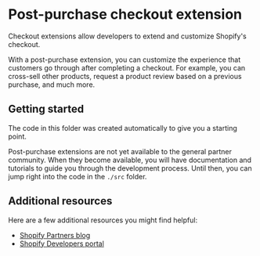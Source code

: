 # Post-purchase checkout extension

Checkout extensions allow developers to extend and customize Shopify's checkout.

With a post-purchase extension, you can customize the experience that customers go through after completing a checkout.
For example, you can cross-sell other products, request a product review based on a previous purchase, and much more.

## Getting started

The code in this folder was created automatically to give you a starting point.

Post-purchase extensions are not yet available to the general partner community.
When they become available, you will have documentation and tutorials to guide you through the development process.
Until then, you can jump right into the code in the `./src` folder.

## Additional resources

Here are a few additional resources you might find helpful:

 - [Shopify Partners blog](https://www.shopify.com/partners/blog)
 - [Shopify Developers portal](https://shopify.dev/concepts/shopify-introduction)

